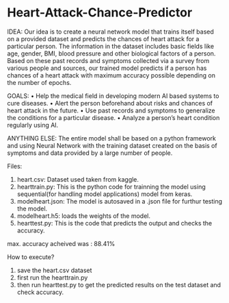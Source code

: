 # Heart-Attack-Chance-Predictor


IDEA:
Our idea is to create a neural network model that trains itself based on a provided dataset and predicts the chances of heart attack for a particular person. The information in the dataset includes basic fields like age, gender, BMI, blood pressure and other biological factors of a person. Based on these past records and symptoms collected via a survey from various people and sources, our trained model predicts if a person has chances of a heart attack with maximum accuracy possible depending on the number of epochs.

GOALS:
•	Help the medical field in developing modern AI based systems to cure diseases.
•	Alert the person beforehand about risks and chances of heart attack in the future.
•	Use past records and symptoms to generalize the conditions for a particular disease.
•	Analyze a person’s heart condition regularly using AI.

ANYTHING ELSE:	The entire model shall be based on a python framework and using Neural Network with the training dataset created on the basis of symptoms and data provided by a large number of people.

Files:

1. heart.csv: Dataset used taken from kaggle.
2. hearttrain.py: This is the python code for trainning the model using sequential(for handling model applications) model from keras.
3. modelheart.json: The model is autosaved in a .json file for furthur testing the model.
4. modelheart.h5: loads the weights of the model.
5. hearttest.py: This is the code that predicts the output and checks the accuracy.

max. accuracy acheived was : 88.41%

How to execute?
1. save the heart.csv dataset
2. first run the hearttrain.py 
3. then run hearttest.py to get the predicted results on the test dataset and check accuracy.


